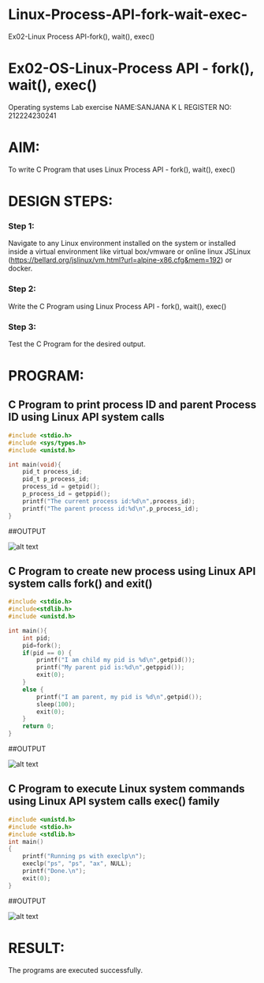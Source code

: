 # Linux-Process-API-fork-wait-exec-
Ex02-Linux Process API-fork(), wait(), exec()
# Ex02-OS-Linux-Process API - fork(), wait(), exec()
Operating systems Lab exercise
NAME:SANJANA K L
REGISTER NO: 212224230241

# AIM:
To write C Program that uses Linux Process API - fork(), wait(), exec()

# DESIGN STEPS:

### Step 1:

Navigate to any Linux environment installed on the system or installed inside a virtual environment like virtual box/vmware or online linux JSLinux (https://bellard.org/jslinux/vm.html?url=alpine-x86.cfg&mem=192) or docker.

### Step 2:

Write the C Program using Linux Process API - fork(), wait(), exec()

### Step 3:

Test the C Program for the desired output. 

# PROGRAM:

## C Program to print process ID and parent Process ID using Linux API system calls


```c
#include <stdio.h>
#include <sys/types.h>
#include <unistd.h>

int main(void){
    pid_t process_id;
    pid_t p_process_id;
    process_id = getpid();
    p_process_id = getppid();
    printf("The current process id:%d\n",process_id);
    printf("The parent process id:%d\n",p_process_id);
}
```



##OUTPUT

![alt text](image.png)




## C Program to create new process using Linux API system calls fork() and exit()


```c
#include <stdio.h>
#include<stdlib.h>
#include <unistd.h> 

int main(){ 
    int pid; 
    pid=fork(); 
    if(pid == 0) { 
        printf("I am child my pid is %d\n",getpid()); 
        printf("My parent pid is:%d\n",getppid()); 
        exit(0); 
    } 
    else { 
        printf("I am parent, my pid is %d\n",getpid()); 
        sleep(100); 
        exit(0);   
    }
    return 0; 
}

```








##OUTPUT

![alt text](image-1.png)






## C Program to execute Linux system commands using Linux API system calls exec() family



```c
#include <unistd.h>
#include <stdio.h>
#include <stdlib.h>
int main()
{
	printf("Running ps with execlp\n");
	execlp("ps", "ps", "ax", NULL);
	printf("Done.\n");
	exit(0);
}

```

















##OUTPUT







![alt text](image-2.png)










# RESULT:
The programs are executed successfully.
